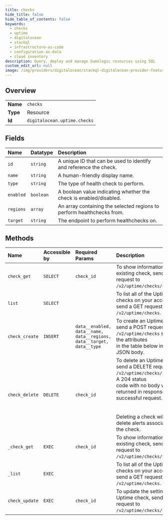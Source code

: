 ```yaml
---
title: checks
hide_title: false
hide_table_of_contents: false
keywords:
  - checks
  - uptime
  - digitalocean    
  - stackql
  - infrastructure-as-code
  - configuration-as-data
  - cloud inventory
description: Query, deploy and manage Sumologic resources using SQL
custom_edit_url: null
image: /img/providers/digitalocean/stackql-digitalocean-provider-featured-image.png
---
```

  
    

## Overview
<table><tbody>
<tr><td><b>Name</b></td><td><code>checks</code></td></tr>
<tr><td><b>Type</b></td><td>Resource</td></tr>
<tr><td><b>Id</b></td><td><code>digitalocean.uptime.checks</code></td></tr>
</tbody></table>

## Fields
| Name | Datatype | Description |
|:-----|:---------|:------------|
| `id` | `string` | A unique ID that can be used to identify and reference the check. |
| `name` | `string` | A human-friendly display name. |
| `type` | `string` | The type of health check to perform. |
| `enabled` | `boolean` | A boolean value indicating whether the check is enabled/disabled. |
| `regions` | `array` | An array containing the selected regions to perform healthchecks from. |
| `target` | `string` | The endpoint to perform healthchecks on. |
## Methods
| Name | Accessible by | Required Params | Description |
|:-----|:--------------|:----------------|:------------|
| `check_get` | `SELECT` | `check_id` | To show information about an existing check, send a GET request to `/v2/uptime/checks/$CHECK_ID`. |
| `list` | `SELECT` |  | To list all of the Uptime checks on your account, send a GET request to `/v2/uptime/checks`. |
| `check_create` | `INSERT` | `data__enabled, data__name, data__regions, data__target, data__type` | To create an Uptime check, send a POST request to `/v2/uptime/checks` specifying the attributes<br />in the table below in the JSON body.<br /> |
| `check_delete` | `DELETE` | `check_id` | To delete an Uptime check, send a DELETE request to `/v2/uptime/checks/$CHECK_ID`. A 204 status<br />code with no body will be returned in response to a successful request.<br /><br /><br />Deleting a check will also delete alerts associated with the check.<br /> |
| `_check_get` | `EXEC` | `check_id` | To show information about an existing check, send a GET request to `/v2/uptime/checks/$CHECK_ID`. |
| `_list` | `EXEC` |  | To list all of the Uptime checks on your account, send a GET request to `/v2/uptime/checks`. |
| `check_update` | `EXEC` | `check_id` | To update the settings of an Uptime check, send a PUT request to `/v2/uptime/checks/$CHECK_ID`.<br /> |
